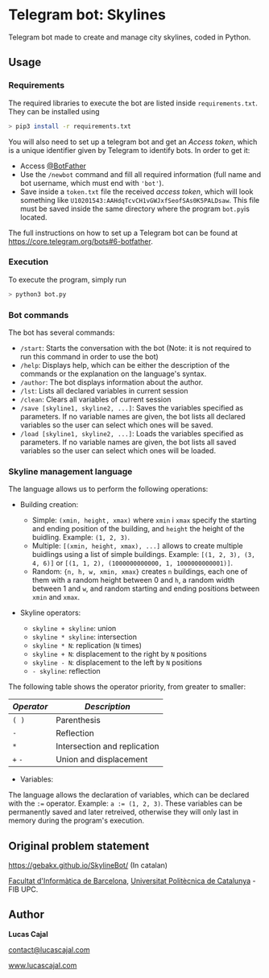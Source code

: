 # Telegram bot: Skylines

Telegram bot made to create and manage city skylines, coded in Python.

## Usage

### Requirements
The required libraries to execute the bot are listed inside `requirements.txt`. They can be installed using
```bash
> pip3 install -r requirements.txt
```
You will also need to set up a telegram bot and get an *Access token*, which is a unique identifier given by Telegram to identify bots. In order to get it:
  - Access [@BotFather](https://telegram.me/botfather)
  - Use the `/newbot` command and fill all required information (full name and bot username, which must end with `'bot'`).
  - Save inside a `token.txt` file the received *access token*, which will look something like `U10201543:AAHdqTcvCH1vGWJxfSeofSAs0K5PALDsaw`. This file must be saved inside the same directory where the program `bot.py`is located.

The full instructions on how to set up a Telegram bot can be found at https://core.telegram.org/bots#6-botfather.

### Execution

To execute the program, simply run
```bash
> python3 bot.py
```
### Bot commands
The bot has several commands:
- `/start`: Starts the conversation with the bot (Note: it is not required to run this command in order to use the bot)
- `/help`: Displays help, which can be either the description of the commands or the explanation on the language's syntax.
- `/author`: The bot displays information about the author.
- `/lst`: Lists all declared variables in current session
- `/clean`: Clears all variables of current session
- `/save [skyline1, skyline2, ...]`: Saves the variables specified as parameters. If no variable names are given, the bot lists all declared variables so the user can select which ones will be saved.
- `/load [skyline1, skyline2, ...]`: Loads the variables specified as parameters. If no variable names are given, the bot lists all saved variables so the user can select which ones will be loaded.

### Skyline management language

The language allows us to perform the following operations:
- Building creation:
  - Simple: `(xmin, height, xmax)` where `xmin` i `xmax` specify the starting and ending position of the building, and `height` the height of the buidling. Example: `(1, 2, 3)`.
  - Multiple: `[(xmin, height, xmax), ...]` allows to create multiple buidlings using a list of simple buildings. Example: `[(1, 2, 3), (3, 4, 6)]` or `[(1, 1, 2), (1000000000000, 1, 1000000000001)]`.
  - Random: `{n, h, w, xmin, xmax}` creates `n` buildings, each one of them with a random height between 0 and `h`, a random width between 1 and `w`, and random starting and ending positions between `xmin` and `xmax`.

- Skyline operators:
  - `skyline + skyline`: union
  - `skyline * skyline`: intersection
  - `skyline * N`: replication (`N` times)
  - `skyline + N`: displacement to the right by `N` positions
  - `skyline - N`: displacement to the left by `N` positions
  - `- skyline`: reflection

The following table shows the operator priority, from greater to smaller:

_**Operator**_ | _**Description**_
------------ | -------------
`( )` | Parenthesis
`-` | Reflection
`*` | Intersection and replication
`+` `-` | Union and displacement

- Variables:

The language allows the declaration of variables, which can be declared with the `:=` operator. Example: `a := (1, 2, 3)`. These variables can be permanently saved and later retreived, otherwise they will only last in memory during the program's execution.

## Original problem statement

https://gebakx.github.io/SkylineBot/ (In catalan)

[Facultat d'Informàtica de Barcelona](https://www.fib.upc.edu), [Universitat Politècnica de Catalunya](https://www.upc.edu/en) - FIB UPC.

## Author

**Lucas Cajal**

[contact@lucascajal.com](mailto:contact@lucascajal.com)

www.lucascajal.com
